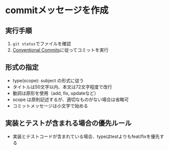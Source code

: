 # commitメッセージを作成

## 実行手順
1. `git status`でファイルを確認
2. [Conventional Commits](https://www.conventionalcommits.org/en/v1.0.0/)に従ってコミットを実行

## 形式の指定
- type(scope): subject の形式に従う
- タイトルは50文字以内、本文は72文字程度で改行
- 動詞は原形を使用（add, fix, updateなど）
- scope は原則記述するが、適切なものがない場合は省略可
- コミットメッセージは小文字で始める

## 実装とテストが含まれる場合の優先ルール
- 実装とテストコードが含まれている場合、typeはtestよりもfeat/fixを優先する
